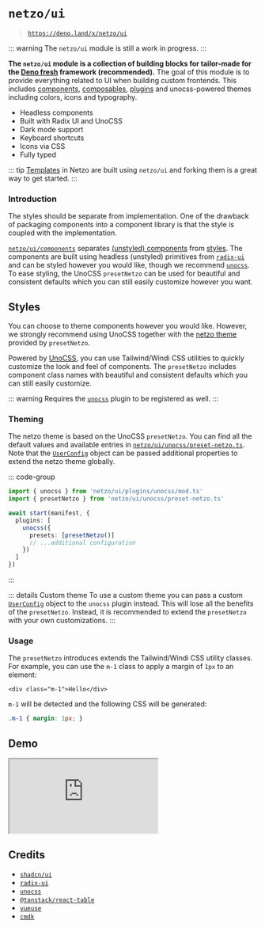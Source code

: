 <script setup>
import SectionDocsCards from '@theme/components/sections/SectionDocsCards.vue'
import en from '~/locales/en.js'
</script>

# `netzo/ui`

> [`https://deno.land/x/netzo/ui`](https://deno.land/x/netzo/ui)

::: warning The `netzo/ui` module is still a work in progress.
:::

**The `netzo/ui` module is a collection of building blocks for tailor-made for the [Deno fresh](https://fresh.deno.dev/) framework (recommended).** The goal of this module is to provide everything related to UI when building custom frontends. This includes [components](/docs/netzo/ui/components), [composables](/docs/netzo/ui/components), [plugins](/docs/netzo/ui/components) and unocss-powered themes including colors, icons and typography.

- Headless components
- Built with Radix UI and UnoCSS
- Dark mode support
- Keyboard shortcuts
- Icons via CSS
- Fully typed

::: tip [Templates](/docs/templates/apps) in Netzo are built using `netzo/ui` and forking them is a great way to get started.
:::

### Introduction

The styles should be separate from implementation. One of the drawback of packaging components into a component library is that the style is coupled with the implementation.

[`netzo/ui/components`](/docs/netzo/ui/components) separates [(unstyled) components](#components) from [styles](#styles). The components are built using headless (unstyled) primitives from [`radix-ui`](https://www.radix-ui.com/) and can be styled however you would like, though we recommend [`unocss`](https://unocss.dev/). To ease styling, the UnoCSS `presetNetzo` can be used for beautiful and consistent defaults which you can still easily customize however you want.

<!-- ## Getting Started

Coming soon...

### Installation

Coming soon... -->

## Styles

You can choose to theme components however you would like. However, we strongly recommend using UnoCSS together with the [netzo theme](#theming) provided by `presetNetzo`.

Powered by [UnoCSS](https://github.com/antfu/unocss), you can use Tailwind/Windi CSS utilities to quickly customize the look and feel of components. The `presetNetzo` includes component class names with beautiful and consistent defaults which you can still easily customize.

::: warning Requires the [`unocss`](/docs/netzo/ui/plugins/unocss) plugin to be registered as well.
:::

### Theming

The netzo theme is based on the UnoCSS `presetNetzo`. You can find all the default values and available entries in [`netzo/ui/unocss/preset-netzo.ts`](https://github.com/netzo/netzo/blob/main/lib/unocss/preset-netzo.ts). Note that the [`UserConfig`](https://unocss.dev/config) object can be passed additional properties to extend the netzo theme globally.

::: code-group
```ts [main.ts]
import { unocss } from 'netzo/ui/plugins/unocss/mod.ts'
import { presetNetzo } from 'netzo/ui/unocss/preset-netzo.ts'

await start(manifest, {
  plugins: [
    unocss({
      presets: [presetNetzo()]
      // ...additional configuration
    })
  ]
})
```
:::

::: details Custom theme
To use a custom theme you can pass a custom [`UserConfig`](https://unocss.dev/config) object to the `unocss` plugin instead. This will lose all the benefits of the `presetNetzo`. Instead, it is recommended to extend the `presetNetzo` with your own customizations.
:::

### Usage

The `presetNetzo` introduces extends the Tailwind/Windi CSS utility classes. For example, you can use the `m-1` class to apply a margin of `1px` to an element:

```tsx
<div class="m-1">Hello</div>
```

`m-1` will be detected and the following CSS will be generated:

```css
.m-1 { margin: 1px; }
```

## Demo

<iframe src='https://netzo.deno.dev' class="w-full h-80vh border-none"></iframe>

## Credits

- [`shadcn/ui`](https://ui.shadcn.com/)
- [`radix-ui`](https://www.radix-ui.com/)
- [`unocss`](https://unocss.dev/)
- [`@tanstack/react-table`](https://tanstack.com/table/v8)
- [`vueuse`](https://vueuse.org/)
- [`cmdk`](https://cmdk.paco.me/)
